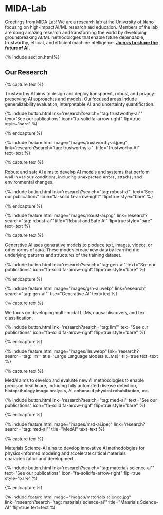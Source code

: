 ---
---

# MIDA-Lab

Greetings from MIDA Lab! We are a research lab at the University of Idaho focusing on high-impact AI/ML research and education. Members of the lab are doing amazing research and transforming the world by developing groundbreaking AI/ML methodologies that enable future dependable, trustworthy, ethical, and efficient machine intelligence. [**Join us to shape the future of AI.**](/contact/)

{% include section.html %}

## Our Research

{% capture text %}

Trustworthy AI aims to design and deploy transparent, robust, and privacy-preserving AI approaches and models. Our focused areas include generalizability evaluation, interpretable AI, and uncertainty quantification.

{%
  include button.html
  link='research?search="tag: trustworthy-ai"'
  text="See our publications"
  icon="fa-solid fa-arrow-right"
  flip=true
  style="bare"
%}

{% endcapture %}

{%
  include feature.html
  image="images/trustworthy-ai.jpeg"
  link='research?search="tag: trustworthy-ai"'
  title="Trustworthy AI"
  text=text
%}

{% capture text %}

Robust and safe AI aims to develop AI models and systems that perform well in various conditions, including unexpected errors, attacks, and environmental changes.

{%
  include button.html
  link='research?search="tag: robust-ai"'
  text="See our publications"
  icon="fa-solid fa-arrow-right"
  flip=true
  style="bare"
%}

{% endcapture %}

{%
  include feature.html
  image="images/robust-ai.png"
  link='research?search="tag: robust-ai"'
  title="Robust and Safe AI"
  flip=true
  style="bare"
  text=text
%}

{% capture text %}

Generative AI uses generative models to produce text, images, videos, or other forms of data. These models create new data by learning the underlying patterns and structures of the training dataset.

{%
  include button.html
  link='research?search="tag: gen-ai"'
  text="See our publications"
  icon="fa-solid fa-arrow-right"
  flip=true
  style="bare"
%}

{% endcapture %}

{%
  include feature.html
  image="images/gen-ai.webp"
  link='research?search="tag: gen-ai"'
  title="Generative AI"
  text=text
%}

{% capture text %}

We focus on developing multi-modal LLMs, causal discovery, and text classification.

{%
  include button.html
  link='research?search="tag: llm"'
  text="See our publications"
  icon="fa-solid fa-arrow-right"
  flip=true
  style="bare"
%}

{% endcapture %}

{%
  include feature.html
  image="images/llm.webp"
  link='research?search="tag: llm"'
  title="Large Language Models (LLMs)"
  flip=true
  text=text
%}

{% capture text %}

MedAI aims to develop and evaluate new AI methodologies to enable precision healthcare, including fully automated disease detection, histopathology image analysis, AI-enhanced physical rehabilitation, etc. 

{%
  include button.html
  link='research?search="tag: med-ai"'
  text="See our publications"
  icon="fa-solid fa-arrow-right"
  flip=true
  style="bare"
%}

{% endcapture %}

{%
  include feature.html
  image="images/med-ai.jpeg"
  link='research?search="tag: med-ai"'
  title="MedAI"
  text=text
%}

{% capture text %}

Materials Science-AI aims to develop innovative AI methodologies for physics-informed modeling and accelerate critical materials characterization and development.

{%
  include button.html
  link='research?search="tag: materials science-ai"'
  text="See our publications"
  icon="fa-solid fa-arrow-right"
  flip=true
  style="bare"
%}

{% endcapture %}

{%
  include feature.html
  image="images/materials science.jpg"
  link='research?search="tag: materials science-ai"'
  title="Materials Science-AI"
  flip=true
  text=text
%}
